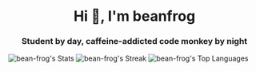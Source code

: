 <h1 align="center">Hi 👋, I'm beanfrog</h1>
<h3 align="center">Student by day, caffeine-addicted code monkey by night</h3>

![bean-frog's Stats](https://github-readme-stats.vercel.app/api?username=bean-frog&theme=dark&show_icons=true&hide_border=true&count_private=false)
![bean-frog's Streak](https://github-readme-streak-stats.herokuapp.com/?user=bean-frog&theme=dark&hide_border=true)
![bean-frog's Top Languages](https://github-readme-stats.vercel.app/api/top-langs/?username=bean-frog&theme=dark&show_icons=true&hide_border=true&layout=compact)
